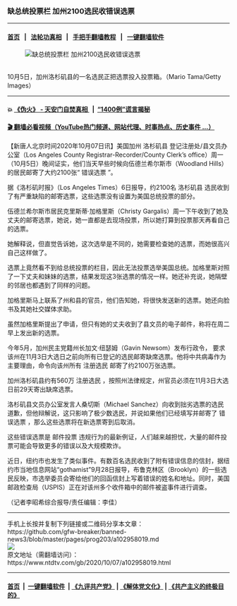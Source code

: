 ### 缺总统投票栏 加州2100选民收错误选票
------------------------

#### [首页](https://github.com/gfw-breaker/banned-news3/blob/master/README.md) &nbsp;&nbsp;|&nbsp;&nbsp; [法轮功真相](https://github.com/begood0513/basic/blob/master/README.md)  &nbsp;&nbsp;|&nbsp;&nbsp; [手把手翻墙教程](https://github.com/gfw-breaker/guides/wiki)  &nbsp;&nbsp;|&nbsp;&nbsp; [一键翻墙软件](https://github.com/gfw-breaker/nogfw/blob/master/README.md)  



<div><div class="featured_image">
 <figure>
  <img alt="缺总统投票栏 加州2100选民收错误选票" src="https://i.ntdtv.com/assets/uploads/2020/10/c8567803855b9b30b5bdc598272ae3e5-800x450.jpg"/>
 </figure><br/>
 <span class="caption">
  10月5日，加州洛杉矶县的一名选民正把选票投入投票箱。（Mario Tama/Getty Images）
 </span>
</div>
</div><hr/>

#### 💥 [《伪火》 - 天安门自焚真相 ](http://158.247.195.190:10000/videos/blog/weihuo.html)&nbsp; |&nbsp; [“1400例”谎言揭秘  ](http://158.247.195.190:10000/videos/blog/jiexi1400.html)

#### [ 🎬  翻墙必看视频（YouTube热门频道、网站代理、时事热点、历史事件 ...）](https://github.com/gfw-breaker/links/blob/master/banned.md)

<div><div class="post_content" itemprop="articleBody">
 <p>
  【新唐人北京时间2020年10月07日讯】美国加州
  <ok href="https://www.ntdtv.com/gb/洛杉矶县.htm">
   洛杉矶县
  </ok>
  登记注册处/县文员办公室（Los Angeles County Registrar-Recorder/County Clerk’s office）周一（10月5日）晚间证实，他们当天早些时候向伍德兰希尔斯市（Woodland Hills）的居民邮寄了大约2100张“
  <ok href="https://www.ntdtv.com/gb/错误选票.htm">
   错误选票
  </ok>
  ”。
 </p>
 <p>
  据《洛杉矶时报》（Los Angeles Times）6日报导，约2100名
  <ok href="https://www.ntdtv.com/gb/洛杉矶县.htm">
   洛杉矶县
  </ok>
  选民收到了有严重缺陷的邮寄选票，这些选票没有设置为美国总统投票的部分。
 </p>
 <p>
  伍德兰希尔斯市居民克里斯蒂·加格里斯（Christy Gargalis）周一下午收到了她及丈夫的邮寄选票，她说，她一直都是去现场投票，所以她打算到投票那天再看自己的选票。
 </p>
 <p>
  她解释说，但直觉告诉她，这次选举是不同的，她需要检查她的选票，而她很高兴自己这样做了。
 </p>
 <p>
  选票上竟然看不到给总统投票的栏目，因此无法投票选举美国总统。加格里斯对照了一下丈夫和妹妹的选票，结果发现这3张选票的情况一样。她还补充说，她隔壁的邻居也都遇到了同样的问题。
 </p>
 <p>
  加格里斯马上联系了州和县的官员，他们告知她，将很快发送新的选票。她还向脸书及其她社交媒体求助。
 </p>
 <p>
  虽然加格里斯提出了申请，但只有她的丈夫收到了县文员的电子邮件，称将在周二早上发出新的选票。
 </p>
 <p>
  今年5月，加州民主党籍州长加文·纽瑟姆（Gavin Newsom）发布行政令， 要求该州在11月3日大选日之前向所有已登记的选民邮寄缺席选票。他将中共病毒作为主要理由，命令向该州所有
  <ok href="https://www.ntdtv.com/gb/注册选民.htm">
   注册选民
  </ok>
  邮寄了约2100万张选票。
 </p>
 <p>
  加州洛杉矶县约有560万
  <ok href="https://www.ntdtv.com/gb/注册选民.htm">
   注册选民
  </ok>
  ，按照州法律规定，州官员必须在11月3日大选日前29天寄出缺席选票。
 </p>
 <p>
  洛杉矶县文员办公室发言人桑切斯（Michael Sanchez）向收到拙劣选票的选民道歉，但他辩解说，这只影响了极少数选民，并说如果他们已经填写并邮寄了
  <ok href="https://www.ntdtv.com/gb/错误选票.htm">
   错误选票
  </ok>
  ，那么这些选票将在新选票寄到后取消。
 </p>
 <p>
  这些错误选票是
  <ok href="https://www.ntdtv.com/gb/邮件投票.htm">
   邮件投票
  </ok>
  违规行为的最新例证，人们越来越担忧，大量的邮件投票可能会导致更多的错误以及大规模欺诈。
 </p>
 <p>
  近日，纽约市也发生了类似事件。有数百名选民收到了附有错误信息的信封，据纽约市当地信息网站“gothamist”9月28日报导，布鲁克林区（Brooklyn）的一些选民反映，市选举委员会寄给他们的回函信封上写着错误的姓名和地址。同时，美国邮政检查局（USPIS）正在对该州多个收件箱中的邮件被盗事件进行调查。
 </p>
 <p>
  （记者李昭希综合报导/责任编辑：李佳）
 </p>
 <div class="single_ad">
 </div>
</div>
</div>
<hr/>
手机上长按并复制下列链接或二维码分享本文章：<br/>
https://github.com/gfw-breaker/banned-news3/blob/master/pages/prog203/a102958019.md <br/>
<a href='https://github.com/gfw-breaker/banned-news3/blob/master/pages/prog203/a102958019.md'><img src='https://github.com/gfw-breaker/banned-news3/blob/master/pages/prog203/a102958019.md.png'/></a> <br/>
原文地址（需翻墙访问）：https://www.ntdtv.com/gb/2020/10/07/a102958019.html


------------------------
#### [首页](https://github.com/gfw-breaker/banned-news3/blob/master/README.md) &nbsp;|&nbsp; [一键翻墙软件](https://github.com/gfw-breaker/nogfw/blob/master/README.md) &nbsp;| [《九评共产党》](https://github.com/gfw-breaker/9ping.md/blob/master/README.md#九评之一评共产党是什么) | [《解体党文化》](https://github.com/gfw-breaker/jtdwh.md/blob/master/README.md) | [《共产主义的终极目的》](https://github.com/gfw-breaker/gczydzjmd.md/blob/master/README.md)


<img src='http://gfw-breaker.win/banned-news3/pages/prog203/a102958019.md' width='0px' height='0px'/>